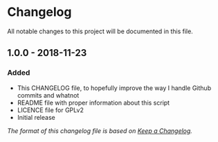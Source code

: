 # Changelog
All notable changes to this project will be documented in this file.

## 1.0.0 - 2018-11-23
### Added
- This CHANGELOG file, to hopefully improve the way I handle Github commits and whatnot
- README file with proper information about this script
- LICENCE file for GPLv2
- Initial release

*The format of this changelog file is based on [Keep a Changelog](https://keepachangelog.com/en/1.0.0/).*
